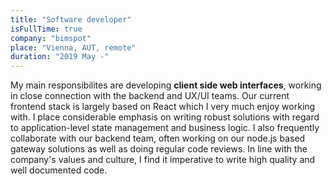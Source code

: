 ```yaml
---
title: "Software developer"
isFullTime: true
company: "bimspot"
place: "Vienna, AUT, remote"
duration: "2019 May -"
---
```


My main responsibilites are developing **client side web interfaces**, working in close connection with the backend and UX/UI teams. Our current frontend stack is largely based on React which I very much enjoy working with. I place considerable emphasis on writing robust solutions with regard to application-level state management and business logic. I also frequently collaborate with our backend team, often working on our node.js based gateway solutions as well as doing regular code reviews. In line with the company's values and culture, I find it imperative to write high quality and well documented code.
